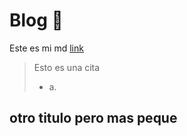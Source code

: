 # Blog 👀
Este es mi md [link](http://youtube.com "link")
>Esto es una cita
> - a.

## otro titulo pero mas peque
